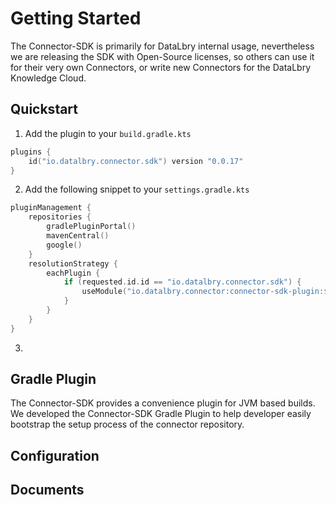 # Getting Started

The Connector-SDK is primarily for DataLbry internal usage, nevertheless we are releasing the SDK with Open-Source licenses, so others can use it for their very own Connectors, or write new Connectors for the DataLbry Knowledge Cloud.

## Quickstart

1. Add the plugin to your `build.gradle.kts`

```kotlin
plugins {
    id("io.datalbry.connector.sdk") version "0.0.17"
}
```

2. Add the following snippet to your `settings.gradle.kts`
```kotlin
pluginManagement {
    repositories {
        gradlePluginPortal()
        mavenCentral()
        google()
    }
    resolutionStrategy {
        eachPlugin {
            if (requested.id.id == "io.datalbry.connector.sdk") {
                useModule("io.datalbry.connector:connector-sdk-plugin:${requested.version}")
            }
        }
    }
}
```

3.

## Gradle Plugin
The Connector-SDK provides a convenience plugin for JVM based builds. 
We developed the Connector-SDK Gradle Plugin to help developer easily bootstrap the setup process of the connector repository.

## Configuration

## Documents
